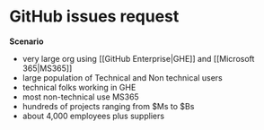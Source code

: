 # GitHub issues request

**Scenario**
- very large org using [[GitHub Enterprise|GHE]] and [[Microsoft 365|MS365]]
- large population of Technical and Non technical users
- technical folks working in GHE
- most non-technical use MS365 
- hundreds of projects ranging from $Ms to $Bs
- about 4,000 employees plus suppliers
